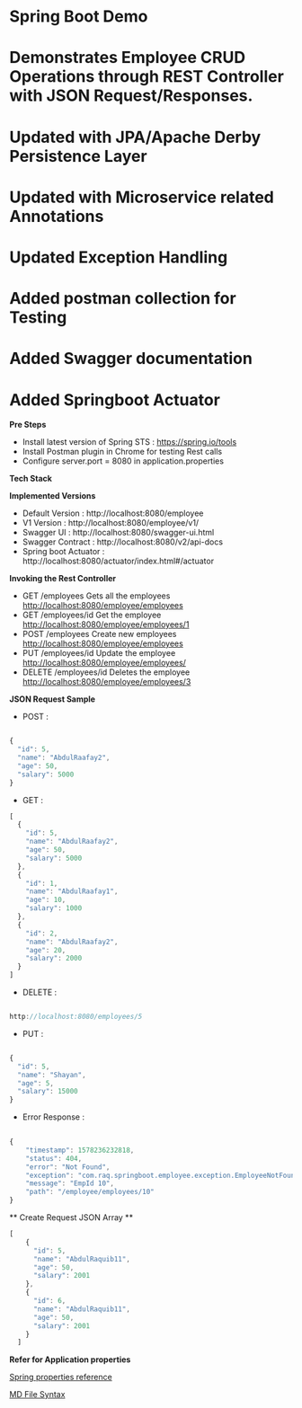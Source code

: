 
# Spring Boot Demo
 
# Demonstrates Employee CRUD Operations through REST Controller with JSON Request/Responses.
# Updated with JPA/Apache Derby Persistence Layer
# Updated with Microservice related Annotations
# Updated Exception Handling
# Added postman collection for Testing
# Added Swagger documentation
# Added Springboot Actuator



**Pre Steps**
* Install latest version of Spring STS : https://spring.io/tools
* Install Postman plugin in Chrome for testing Rest calls
* Configure server.port = 8080 in application.properties

**Tech Stack**

**Implemented Versions**
*  Default Version		:   http://localhost:8080/employee
*  V1 Version     		:   http://localhost:8080/employee/v1/
*  Swagger UI	  		:	http://localhost:8080/swagger-ui.html
*  Swagger Contract		:	http://localhost:8080/v2/api-docs
*  Spring boot Actuator	:	http://localhost:8080/actuator/index.html#/actuator


**Invoking the Rest Controller**
* GET   		/employees 			Gets all the employees [http://localhost:8080/employee/employees](http://localhost:8080/employee/employees)
* GET    		/employees/id		Get the employee		 [http://localhost:8080/employee/employees/1](http://localhost:8080/employee/employees/1)
* POST   		/employees			Create new employees	 [http://localhost:8080/employee/employees](http://localhost:8080/employee/employees)
* PUT   		/employees/id		Update the employee		 [http://localhost:8080/employee/employees/](http://localhost:8080/employee/employees/)
* DELETE		/employees/id		Deletes the employee	 [http://localhost:8080/employee/employees/3](http://localhost:8080/employee/employees/3)


**JSON Request Sample**
* POST :  

```javascript 

{
  "id": 5,
  "name": "AbdulRaafay2",
  "age": 50,
  "salary": 5000
}

```

* GET  :  

```javascript
[
  {
    "id": 5,
    "name": "AbdulRaafay2",
    "age": 50,
    "salary": 5000
  },
  {
    "id": 1,
    "name": "AbdulRaafay1",
    "age": 10,
    "salary": 1000
  },
  {
    "id": 2,
    "name": "AbdulRaafay2",
    "age": 20,
    "salary": 2000
  }
]
```

* DELETE : 

```javascript 

http://localhost:8080/employees/5 

```

* PUT :  

```javascript 

{
  "id": 5,
  "name": "Shayan",
  "age": 5,
  "salary": 15000
} 

```

* Error Response :

```javascript
  
{
    "timestamp": 1578236232818,
    "status": 404,
    "error": "Not Found",
    "exception": "com.raq.springboot.employee.exception.EmployeeNotFoundException",
    "message": "EmpId 10",
    "path": "/employee/employees/10"
}

```

** Create Request JSON Array **

```javascript
[
    {
      "id": 5,
      "name": "AbdulRaquib11",
      "age": 50,
      "salary": 2001
    },
    {
      "id": 6,
      "name": "AbdulRaquib11",
      "age": 50,
      "salary": 2001
    }
  ]
```

**Refer for Application properties**

[Spring properties reference](https://docs.spring.io/spring-boot/docs/current/reference/html/common-application-properties.html)

[MD File Syntax](https://confluence.atlassian.com/bitbucketserver/markdown-syntax-guide-776639995.html)




